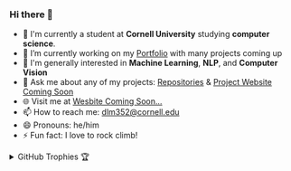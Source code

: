 ### Hi there 👋

- 🏫 I'm currently a student at **Cornell University** studying **computer science**.
- 🔭 I’m currently working on my [Portfolio](https://github.com/DiegolMarques/DiegolMarquesWebsite) with many projects coming up
- 🌱 I'm generally interested in **Machine Learning**, **NLP**, and **Computer Vision**
- 💬 Ask me about any of my projects: [Repositories](https://github.com/DiegolMarques?tab=repositories) & [Project Website Coming Soon](soon)
- 🌐 Visit me at [Wesbite Coming Soon...](soon)
- 📫 How to reach me: dlm352@cornell.edu
- 😄 Pronouns: he/him
- ⚡ Fun fact: I love to rock climb!

<details>
  <summary>GitHub Trophies 🏆</summary>
  <img src="https://github-profile-trophy.vercel.app/?username=DiegolMarques&theme=onedark" alt="Diego's Trophies">
</details>
